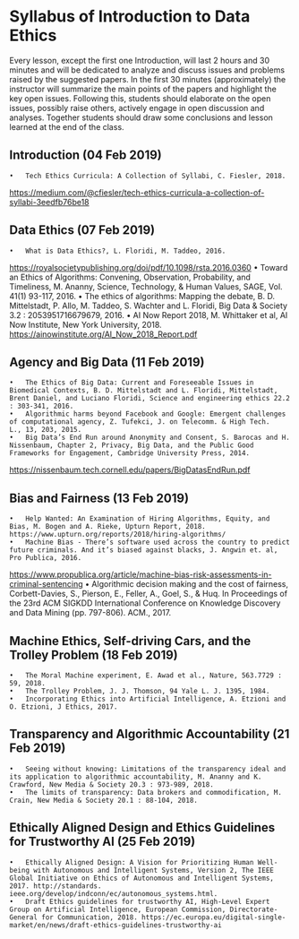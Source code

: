 # Syllabus of Introduction to Data Ethics

Every lesson, except the first one Introduction, will last 2 hours and 30 minutes and will be dedicated to analyze and discuss issues and problems raised by the suggested papers.
In the first 30 minutes (approximately) the instructor will summarize the main points of the papers and highlight the key open issues. Following this, students should elaborate on the open issues, possibly raise others, actively engage in open discussion and analyses. Together students should draw some conclusions and lesson learned at the end of the class. 

## Introduction (04 Feb 2019)

	•	Tech Ethics Curricula: A Collection of Syllabi, C. Fiesler, 2018. 
https://medium.com/@cfiesler/tech-ethics-curricula-a-collection-of-syllabi-3eedfb76be18

## Data Ethics (07 Feb 2019)

	•	What is Data Ethics?, L. Floridi, M. Taddeo, 2016. 
https://royalsocietypublishing.org/doi/pdf/10.1098/rsta.2016.0360
	•	Toward an Ethics of Algorithms: Convening, Observation, Probability, and Timeliness, M. Ananny, Science, Technology, & Human Values, SAGE, Vol. 41(1) 93-117, 2016.
	•	The ethics of algorithms: Mapping the debate, B. D. Mittelstadt, P. Allo, M. Taddeo, S. Wachter and L. Floridi, Big Data & Society 3.2 : 2053951716679679, 2016.
	•	AI Now Report 2018, M. Whittaker et al, AI Now Institute, New York University, 2018. 
https://ainowinstitute.org/AI_Now_2018_Report.pdf

## Agency and Big Data (11 Feb 2019)

	•	The Ethics of Big Data: Current and Foreseeable Issues in Biomedical Contexts, B. D. Mittelstadt and L. Floridi, Mittelstadt, Brent Daniel, and Luciano Floridi, Science and engineering ethics 22.2 : 303-341, 2016.
	•	Algorithmic harms beyond Facebook and Google: Emergent challenges of computational agency, Z. Tufekci, J. on Telecomm. & High Tech. L., 13, 203, 2015.
	•	Big Data’s End Run around Anonymity and Consent, S. Barocas and H. Nissenbaum, Chapter 2, Privacy, Big Data, and the Public Good Frameworks for Engagement, Cambridge University Press, 2014. 
https://nissenbaum.tech.cornell.edu/papers/BigDatasEndRun.pdf

## Bias and Fairness (13 Feb 2019)

	•	Help Wanted: An Examination of Hiring Algorithms, Equity, and Bias, M. Bogen and A. Rieke, Upturn Report, 2018. https://www.upturn.org/reports/2018/hiring-algorithms/
	•	Machine Bias - There’s software used across the country to predict future criminals. And it’s biased against blacks, J. Angwin et. al, Pro Publica, 2016. 
https://www.propublica.org/article/machine-bias-risk-assessments-in-criminal-sentencing
	•	Algorithmic decision making and the cost of fairness, Corbett-Davies, S., Pierson, E., Feller, A., Goel, S., & Huq. In Proceedings of the 23rd ACM SIGKDD International Conference on Knowledge Discovery and Data Mining (pp. 797-806). ACM., 2017.

## Machine Ethics, Self-driving Cars, and the Trolley Problem (18 Feb 2019)

	•	The Moral Machine experiment, E. Awad et al., Nature, 563.7729 : 59, 2018.
	•	The Trolley Problem, J. J. Thomson, 94 Yale L. J. 1395, 1984. 
	•	Incorporating Ethics into Artificial Intelligence, A. Etzioni and O. Etzioni, J Ethics, 2017.

## Transparency and Algorithmic Accountability (21 Feb 2019)

	•	Seeing without knowing: Limitations of the transparency ideal and its application to algorithmic accountability, M. Ananny and K. Crawford, New Media & Society 20.3 : 973-989, 2018.
	•	The limits of transparency: Data brokers and commodification, M. Crain, New Media & Society 20.1 : 88-104, 2018.

## Ethically Aligned Design and Ethics Guidelines for Trustworthy AI (25 Feb 2019)

	•	Ethically Aligned Design: A Vision for Prioritizing Human Well-being with Autonomous and Intelligent Systems, Version 2, The IEEE Global Initiative on Ethics of Autonomous and Intelligent Systems, 2017. http://standards. ieee.org/develop/indconn/ec/autonomous_systems.html.
	•	Draft Ethics guidelines for trustworthy AI, High-Level Expert Group on Artificial Intelligence, European Commission, Directorate-General for Communication, 2018. https://ec.europa.eu/digital-single-market/en/news/draft-ethics-guidelines-trustworthy-ai

